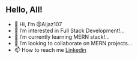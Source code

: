   ## Hello, All!
- 👋 Hi, I’m @Aijaz107
- 👀 I’m interested in Full Stack Development!...
- 🌱 I’m currently learning MERN stack!...
- 💞️ I’m looking to collaborate on MERN projects...
- 📫 How to reach me [Linkedin](https://www.linkedin.com/in/mohd-aijaz-ahmed/ "mohd-aijaz-ahmed")


<!---
Aijaz107/Aijaz107 is a ✨ special ✨ repository because its `README.md` (this file) appears on your GitHub profile.
You can click the Preview link to take a look at your changes.
--->
